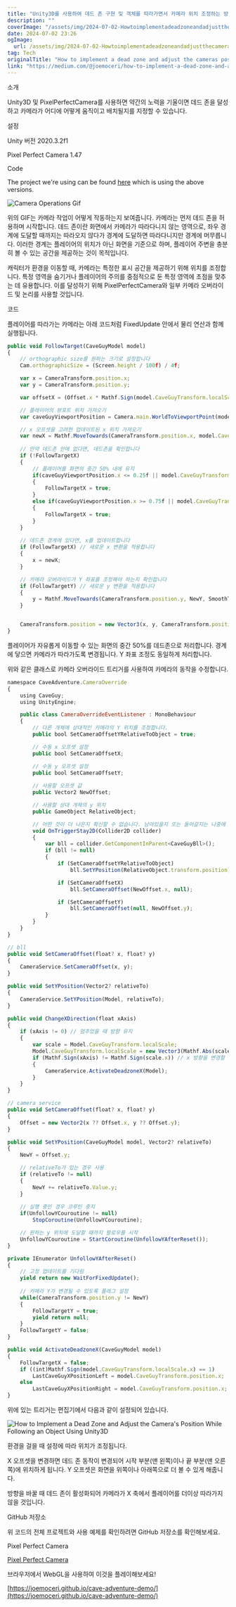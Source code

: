 ```yaml
---
title: "Unity3D를 사용하여 데드 존 구현 및 객체를 따라가면서 카메라 위치 조정하는 방법"
description: ""
coverImage: "/assets/img/2024-07-02-HowtoimplementadeadzoneandadjustthecameraspositionwhilefollowinganobjectusingUnity3D_0.png"
date: 2024-07-02 23:26
ogImage: 
  url: /assets/img/2024-07-02-HowtoimplementadeadzoneandadjustthecameraspositionwhilefollowinganobjectusingUnity3D_0.png
tag: Tech
originalTitle: "How to implement a dead zone and adjust the cameras position while following an object using Unity3D"
link: "https://medium.com/@joemoceri/how-to-implement-a-dead-zone-and-adjust-the-cameras-position-while-following-an-object-using-91a76eca940f"
---
```



소개

Unity3D 및 PixelPerfectCamera를 사용하면 약간의 노력을 기울이면 데드 존을 달성하고 카메라가 어디에 어떻게 움직이고 배치될지를 지정할 수 있습니다.

설정

Unity 버전 2020.3.2f1

<div class="content-ad"></div>

Pixel Perfect Camera 1.47

Code

The project we're using can be found [here](https://github.com/joemoceri/cave-adventure-demo) which is using the above versions.

<div class="content-ad"></div>

![Camera Operations Gif](https://miro.medium.com/v2/resize:fit:1400/1*5pV4WogmM77woCQ5Pr620g.gif)

위의 GIF는 카메라 작업이 어떻게 작동하는지 보여줍니다. 카메라는 먼저 데드 존을 허용하며 시작합니다. 데드 존이란 화면에서 카메라가 따라다니지 않는 영역으로, 좌우 경계에 도달할 때까지는 따라오지 않다가 경계에 도달하면 따라다니지만 경계에 머무릅니다. 이러한 경계는 플레이어의 위치가 아닌 화면을 기준으로 하며, 플레이어 주변을 충분히 볼 수 있는 공간을 제공하는 것이 목적입니다.

캐릭터가 환경을 이동할 때, 카메라는 특정한 표시 공간을 제공하기 위해 위치를 조정합니다. 특정 영역을 숨기거나 플레이어의 주의를 중점적으로 둔 특정 영역에 초점을 맞추는 데 유용합니다. 이를 달성하기 위해 PixelPerfectCamera와 일부 카메라 오버라이드 및 논리를 사용할 것입니다.

코드

<div class="content-ad"></div>

플레이어를 따라가는 카메라는 아래 코드처럼 FixedUpdate 안에서 물리 연산과 함께 실행됩니다.

```js
public void FollowTarget(CaveGuyModel model)
{
    // orthographic size를 원하는 크기로 설정합니다
    Cam.orthographicSize = (Screen.height / 100f) / 4f;

    var x = CameraTransform.position.x;
    var y = CameraTransform.position.y;

    var offsetX = (Offset.x * Mathf.Sign(model.CaveGuyTransform.localScale.x)); // scale은 방향을 결정하며, 부호에 따라 암묵적인 데드존을 생성합니다

    // 플레이어의 뷰포트 위치 가져오기
    var caveGuyViewportPosition = Camera.main.WorldToViewportPoint(model.CaveGuyTransform.position);

    // x 오프셋을 고려한 업데이트된 x 위치 가져오기
    var newX = Mathf.MoveTowards(CameraTransform.position.x, model.CaveGuyTransform.position.x + offsetX, SmoothTimeX);
    
    // 만약 데드존 안에 없다면, 데드존을 확인합니다
    if (!FollowTargetX)
    {
        // 플레이어를 화면의 중간 50% 내에 유지
        if(caveGuyViewportPosition.x <= 0.25f || model.CaveGuyTransform.position.x < LastCaveGuyXPositionLeft) // 동일 방향 변경마다 스냅되지 않도록 equals는 피합니다
        {
            FollowTargetX = true;
        }
        else if(caveGuyViewportPosition.x >= 0.75f || model.CaveGuyTransform.position.x > LastCaveGuyXPositionRight) // 위와 동일
        {
            FollowTargetX = true;
        }
    }
    
    // 데드존 경계에 있다면, x를 업데이트합니다
    if (FollowTargetX) // 새로운 x 변환을 적용합니다
    {
        x = newX;
    }

    // 카메라 오버라이드가 Y 좌표를 조정해야 하는지 확인합니다
    if (FollowTargetY) // 새로운 y 변환을 적용합니다
    {
        y = Mathf.MoveTowards(CameraTransform.position.y, NewY, SmoothTimeY);
    }


    CameraTransform.position = new Vector3(x, y, CameraTransform.position.z); // 마지막으로, 카메라 위치를 업데이트합니다
}
```

플레이어가 자유롭게 이동할 수 있는 화면의 중간 50%를 데드존으로 처리합니다. 경계에 닿으면 카메라가 따라가도록 변경됩니다. Y 좌표 조정도 동일하게 처리합니다.

위와 같은 클래스로 카메라 오버라이드 트리거를 사용하여 카메라의 동작을 수정합니다.

<div class="content-ad"></div>

```js
namespace CaveAdventure.CameraOverride
{
    using CaveGuy;
    using UnityEngine;

    public class CameraOverrideEventListener : MonoBehaviour
    {
        // 다른 개체에 상대적인 카메라의 Y 위치를 조정합니다.
        public bool SetCameraOffsetYRelativeToObject = true;

        // 수동 x 오프셋 설정
        public bool SetCameraOffsetX;

        // 수동 y 오프셋 설정
        public bool SetCameraOffsetY;
        
        // 사용할 오프셋 값
        public Vector2 NewOffset;

        // 사용할 상대 개체의 y 위치
        public GameObject RelativeObject;

        // 어떤 것이 더 나은지 확신할 수 없습니다. 남아있을지 또는 들어갈지는 나중에 결정하겠습니다.
        void OnTriggerStay2D(Collider2D collider)
        {
            var bll = collider.GetComponentInParent<CaveGuyBll>();
            if (bll != null)
            {
                if (SetCameraOffsetYRelativeToObject)
                    bll.SetYPosition(RelativeObject.transform.position);

                if (SetCameraOffsetX)
                    bll.SetCameraOffset(NewOffset.x, null);

                if (SetCameraOffsetY)
                    bll.SetCameraOffset(null, NewOffset.y);
            }
        }
    }
}
```

```js
// bll 
public void SetCameraOffset(float? x, float? y)
{
    CameraService.SetCameraOffset(x, y);
}

public void SetYPosition(Vector2? relativeTo)
{
    CameraService.SetYPosition(Model, relativeTo);
}

public void ChangeXDirection(float xAxis)
{
    if (xAxis != 0) // 멈추었을 때 방향 유지
    {
        var scale = Model.CaveGuyTransform.localScale;
        Model.CaveGuyTransform.localScale = new Vector3(Mathf.Abs(scale.x) * Mathf.Sign(xAxis), scale.y, scale.z); // 스프라이트 뒤집기
        if (Mathf.Sign(xAxis) != Mathf.Sign(scale.x)) // x 방향을 변경할 때 카메라 데드존 활성화
        {
            CameraService.ActivateDeadzoneX(Model);
        }
    }
}
```

```js
// camera service
public void SetCameraOffset(float? x, float? y)
{
    Offset = new Vector2(x ?? Offset.x, y ?? Offset.y);
}

public void SetYPosition(CaveGuyModel model, Vector2? relativeTo)
{
    NewY = Offset.y;

    // relativeTo가 있는 경우 사용
    if (relativeTo != null)
    {
        NewY += relativeTo.Value.y;
    }
    
    // 실행 중인 경우 코루틴 중지
    if(UnfollowYCouroutine != null)
        StopCoroutine(UnfollowYCouroutine);

    // 원하는 y 위치에 도달할 때까지 팔로우를 시작
    UnfollowYCouroutine = StartCoroutine(UnfollowYAfterReset());
}

private IEnumerator UnfollowYAfterReset()
{
    // 고정 업데이트를 기다림
    yield return new WaitForFixedUpdate();
    
    // 카메라 Y가 변경될 수 있도록 플래그 설정
    while(CameraTransform.position.y != NewY)
    {
        FollowTargetY = true;
        yield return null;
    }
    FollowTargetY = false;
}

public void ActivateDeadzoneX(CaveGuyModel model)
{
    FollowTargetX = false;
    if ((int)Mathf.Sign(model.CaveGuyTransform.localScale.x) == 1)
        LastCaveGuyXPositionLeft = model.CaveGuyTransform.position.x;
    else
        LastCaveGuyXPositionRight = model.CaveGuyTransform.position.x;
}
```

위에 있는 트리거는 편집기에서 다음과 같이 설정되어 있습니다.


<div class="content-ad"></div>

![How to Implement a Dead Zone and Adjust the Camera's Position While Following an Object Using Unity3D](/assets/img/2024-07-02-HowtoimplementadeadzoneandadjustthecameraspositionwhilefollowinganobjectusingUnity3D_0.png)

환경을 걸을 때 설정에 따라 위치가 조정됩니다.

X 오프셋을 변경하면 데드 존 동작이 변경되어 시작 부분(맨 왼쪽)이나 끝 부분(맨 오른쪽)에 위치하게 됩니다. Y 오프셋은 화면을 위쪽이나 아래쪽으로 더 볼 수 있게 해줍니다.

방향을 바꿀 때 데드 존이 활성화되어 카메라가 X 축에서 플레이어를 더이상 따라가지 않을 것입니다.

<div class="content-ad"></div>

GitHub 저장소

위 코드의 전체 프로젝트와 사용 예제를 확인하려면 GitHub 저장소를 확인해보세요.

Pixel Perfect Camera

[Pixel Perfect Camera](https://forum.unity.com/threads/released-pixel-perfect-camera.416141/)

<div class="content-ad"></div>

브라우저에서 WebGL을 사용하여 이것을 플레이해보세요!

[https://joemoceri.github.io/cave-adventure-demo/](https://joemoceri.github.io/cave-adventure-demo/)